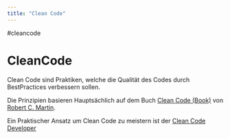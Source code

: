 ```yaml
---
title: "Clean Code"
---
```

#cleancode 
# CleanCode
Clean Code sind Praktiken, welche die Qualität des Codes durch BestPractices verbessern sollen.

Die Prinzipien basieren Hauptsächlich auf dem Buch [Clean Code (Book)](Clean%20Code%20(Book)) von [Robert C. Martin](docs/main/CleanCode/Robert%20C.%20Martin.md).

Ein Praktischer Ansatz um Clean Code zu meistern ist der [Clean Code Developer](/docs/main/CleanCode/Clean%20Code%20Developer)
